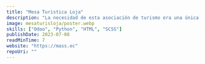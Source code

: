 ```yaml
---
title: "Mesa Turistica Loja"
description: "La necesidad de esta asociación de turismo era una única plataforma para gestionar el turismo de Loja y promover el turismo de la provincia de Loja. La plataforma permitió la gestión de eventos turísticos, la promoción de destinos y la mejora de la experiencia del turista en la provincia de Loja. También se desarrolló bloques de código arrastrables y reutilizables para mejorar la experiencia del usuario para la personalización de su sitio web."
image: mesaturisloja/poster.webp
skills: ["Odoo", "Python", "HTML", "SCSS"]
publishDate: 2023-07-08
readMinTime: 7
website: "https://mass.ec"
repoUri: ""
---
```

